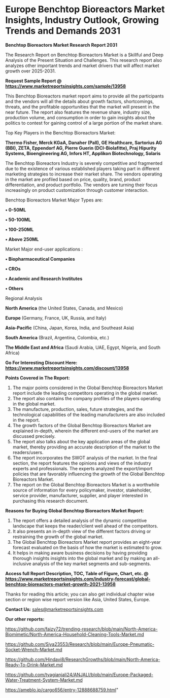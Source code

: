 # Europe Benchtop Bioreactors Market Insights, Industry Outlook, Growing Trends and Demands 2031

<strong>Benchtop Bioreactors Market Research Report 2031</strong>

The Research Report on Benchtop Bioreactors Market is a Skillful and Deep Analysis of the Present Situation and Challenges. This research report also analyzes other important trends and market drivers that will affect market growth over 2025-2031.

<strong>Request Sample Report @ <a href=https://www.marketreportsinsights.com/sample/13958>https://www.marketreportsinsights.com/sample/13958</a></strong>

This Benchtop Bioreactors market report aims to provide all the participants and the vendors will all the details about growth factors, shortcomings, threats, and the profitable opportunities that the market will present in the near future. The report also features the revenue share, industry size, production volume, and consumption in order to gain insights about the politics to contest for gaining control of a large portion of the market share.

Top Key Players in the Benchtop Bioreactors Market:

<strong>Thermo Fisher, Merck KGaA, Danaher (Pall), GE Healthcare, Sartorius AG (BBI), ZETA, Eppendorf AG, Pierre Guerin (DCI-Biolafitte), Praj Hipurity Systems, Bioengineering AG, Infors HT, Applikon Biotechnology, Solaris</strong>

The Benchtop Bioreactors Industry is severely competitive and fragmented due to the existence of various established players taking part in different marketing strategies to increase their market share. The vendors operating in the market are profiled based on price, quality, brand, product differentiation, and product portfolio. The vendors are turning their focus increasingly on product customization through customer interaction.

Benchtop Bioreactors Market Major Types are:

<strong>• 0-50ML

• 50-100ML

• 100-250ML

• Above 250ML</strong>

Market Major end-user applications :

<strong>• Biopharmaceutical Companies

• CROs

• Academic and Research Institutes

• Others</strong>

Regional Analysis

</u><strong><b>North America</b></strong> (the United States, Canada, and Mexico)

<strong><b>Europe </b></strong>(Germany, France, UK, Russia, and Italy)

<strong><b>Asia-Pacific</b></strong> (China, Japan, Korea, India, and Southeast Asia)

<strong><b>South America</b></strong> (Brazil, Argentina, Colombia, etc.)

<strong><b>The Middle East and Africa</b></strong> (Saudi Arabia, UAE, Egypt, Nigeria, and South Africa)

<strong>Go For Interesting Discount Here: <a href=https://www.marketreportsinsights.com/discount/13958>https://www.marketreportsinsights.com/discount/13958</a></strong>

<strong>Points Covered in The Report:</strong>
<ol>
  <li>The major points considered in the Global Benchtop Bioreactors Market report include the leading competitors operating in the global market.</li>
  <li>The report also contains the company profiles of the players operating in the global market.</li>
  <li>The manufacture, production, sales, future strategies, and the technological capabilities of the leading manufacturers are also included in the report.</li>
  <li>The growth factors of the Global Benchtop Bioreactors Market are explained in-depth, wherein the different end-users of the market are discussed precisely.</li>
  <li>The report also talks about the key application areas of the global market, thereby providing an accurate description of the market to the readers/users.</li>
  <li>The report incorporates the SWOT analysis of the market. In the final section, the report features the opinions and views of the industry experts and professionals. The experts analyzed the export/import policies that are favorably influencing the growth of the Global Benchtop Bioreactors Market.</li>
  <li>The report on the Global Benchtop Bioreactors Market is a worthwhile source of information for every policymaker, investor, stakeholder, service provider, manufacturer, supplier, and player interested in purchasing this research document.</li>
</ol>
<strong>Reasons for Buying Global Benchtop Bioreactors Market Report:</strong>

<ol>
  <li>The report offers a detailed analysis of the dynamic competitive landscape that keeps the reader/client well ahead of the competitors.</li>
  <li>It also presents an in-depth view of the different factors driving or restraining the growth of the global market.</li>
  <li>The Global Benchtop Bioreactors Market report provides an eight-year forecast evaluated on the basis of how the market is estimated to grow.</li>
  <li>It helps in making aware business decisions by having providing thorough insights insights into the global market and by making an all-inclusive analysis of the key market segments and sub-segments.</li>
</ol>
<strong>Access full Report Description, TOC, Table of Figure, Chart, etc. @ <a href=https://www.marketreportsinsights.com/industry-forecast/global-benchtop-bioreactors-market-growth-2021-13958>https://www.marketreportsinsights.com/industry-forecast/global-benchtop-bioreactors-market-growth-2021-13958</a></strong>


Thanks for reading this article; you can also get individual chapter wise section or region wise report version like Asia, United States, Europe.

<strong>Contact Us:</strong>
sales@marketreportsinsights.com

<strong>Our other reports:</strong>

<a href=https://github.com/faizy72/trending-research/blob/main/North-America-Biomimetic/North-America-Household-Cleaning-Tools-Market.md>https://github.com/faizy72/trending-research/blob/main/North-America-Biomimetic/North-America-Household-Cleaning-Tools-Market.md</a>

<a href=https://github.com/Siya23553/Research/blob/main/Europe-Pneumatic-Socket-Wrench-Market.md>https://github.com/Siya23553/Research/blob/main/Europe-Pneumatic-Socket-Wrench-Market.md</a>

<a href=https://github.com/Hindavi8/ResearchGrowths/blob/main/North-America-Ready-To-Drink-Market.md>https://github.com/Hindavi8/ResearchGrowths/blob/main/North-America-Ready-To-Drink-Market.md</a>

<a href=https://github.com/tyagianjali24/ANJALI/blob/main/Europe-Packaged-Water-Treatment-System-Market.md>https://github.com/tyagianjali24/ANJALI/blob/main/Europe-Packaged-Water-Treatment-System-Market.md</a>

<a href=https://ameblo.jp/cargo656/entry-12888688759.html>https://ameblo.jp/cargo656/entry-12888688759.html</a>"
